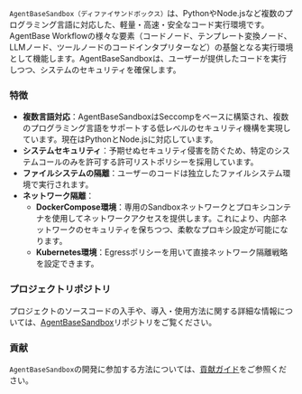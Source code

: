 `AgentBaseSandbox（ディファイサンドボックス）`は、PythonやNode.jsなど複数のプログラミング言語に対応した、軽量・高速・安全なコード実行環境です。AgentBase Workflowの様々な要素（コードノード、テンプレート変換ノード、LLMノード、ツールノードのコードインタプリターなど）の基盤となる実行環境として機能します。AgentBaseSandboxは、ユーザーが提供したコードを実行しつつ、システムのセキュリティを確保します。

### 特徴
- **複数言語対応**：AgentBaseSandboxはSeccompをベースに構築され、複数のプログラミング言語をサポートする低レベルのセキュリティ機構を実現しています。現在はPythonとNode.jsに対応しています。
- **システムセキュリティ**：予期せぬセキュリティ侵害を防ぐため、特定のシステムコールのみを許可する許可リストポリシーを採用しています。
- **ファイルシステムの隔離**：ユーザーのコードは独立したファイルシステム環境で実行されます。
- **ネットワーク隔離**：
    - **DockerCompose環境**：専用のSandboxネットワークとプロキシコンテナを使用してネットワークアクセスを提供します。これにより、内部ネットワークのセキュリティを保ちつつ、柔軟なプロキシ設定が可能になります。
    - **Kubernetes環境**：Egressポリシーを用いて直接ネットワーク隔離戦略を設定できます。

### プロジェクトリポジトリ
プロジェクトのソースコードの入手や、導入・使用方法に関する詳細な情報については、[AgentBaseSandbox](https://github.com/agent-base/agentbase-sandbox)リポジトリをご覧ください。

### 貢献
`AgentBaseSandbox`の開発に参加する方法については、[貢献ガイド](contribution.md)をご参照ください。
